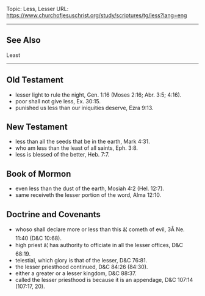 Topic: Less, Lesser
URL: https://www.churchofjesuschrist.org/study/scriptures/tg/less?lang=eng

---

## See Also

Least

---

## Old Testament

- lesser light to rule the night, Gen. 1:16 (Moses 2:16; Abr. 3:5; 4:16).
- poor shall not give less, Ex. 30:15.
- punished us less than our iniquities deserve, Ezra 9:13.

## New Testament

- less than all the seeds that be in the earth, Mark 4:31.
- who am less than the least of all saints, Eph. 3:8.
- less is blessed of the better, Heb. 7:7.

## Book of Mormon

- even less than the dust of the earth, Mosiah 4:2 (Hel. 12:7).
- same receiveth the lesser portion of the word, Alma 12:10.

## Doctrine and Covenants

- whoso shall declare more or less than this â¦ cometh of evil, 3Â Ne. 11:40 (D&C 10:68).
- high priest â¦ has authority to officiate in all the lesser offices, D&C 68:19.
- telestial, which glory is that of the lesser, D&C 76:81.
- the lesser priesthood continued, D&C 84:26 (84:30).
- either a greater or a lesser kingdom, D&C 88:37.
- called the lesser priesthood is because it is an appendage, D&C 107:14 (107:17, 20).

